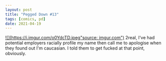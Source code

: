 ```yaml
---
layout: post
title: "Pegged Down #13"
tags: [comics, pd]
date: 2021-04-19
---
```

<!-- #94 -->
[![](https://i.imgur.com/o0YdcTD.jpeg"source: imgur.com")](https://i.imgur.com/o0YdcTD.jpeg)
2real, I've had potential employers racially profile my name then call me to apologise when they found out I'm caucasian. I told them to get fucked at that point, obviously.
